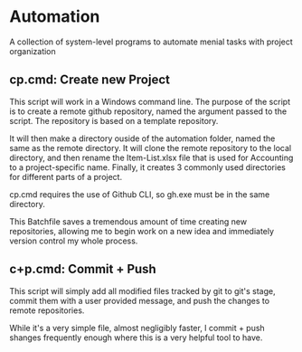 # Automation
A collection of system-level programs to automate menial tasks with project organization

## cp.cmd: Create new Project

This script will work in a Windows command line. The purpose of the script is to create a remote github repository, named the argument passed to the script. The repository is based on a template repository. 

It will then make a directory ouside of the automation folder, named the same as the remote directory. It will clone the remote repository to the local directory, and then rename the Item-List.xlsx file that is used for Accounting to a project-specific name. Finally, it creates 3 commonly used directories for different parts of a project. 

cp.cmd requires the use of Github CLI, so gh.exe must be in the same directory. 

This Batchfile saves a tremendous amount of time creating new repositories, allowing me to begin work on a new idea and immediately version control my whole process. 

## c+p.cmd: Commit + Push

This script will simply add all modified files tracked by git to git's stage, commit them with a user provided message, and push the changes to remote repositories. 

While it's a very simple file, almost negligibly faster, I commit + push shanges frequently enough where this is a very helpful tool to have. 
